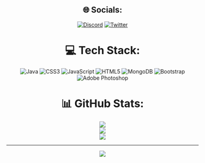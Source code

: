 <div align="center">

## 🌐 Socials:
[![Discord](https://img.shields.io/badge/Discord-%237289DA.svg?logo=discord&logoColor=white)](https://discord.gg/myclass#9779) [![Twitter](https://img.shields.io/badge/Twitter-%231DA1F2.svg?logo=Twitter&logoColor=white)](https://twitter.com/@myclxss) 

# 💻 Tech Stack:
![Java](https://img.shields.io/badge/java-%23ED8B00.svg?style=for-the-badge&logo=java&logoColor=white) ![CSS3](https://img.shields.io/badge/css3-%231572B6.svg?style=for-the-badge&logo=css3&logoColor=white) ![JavaScript](https://img.shields.io/badge/javascript-%23323330.svg?style=for-the-badge&logo=javascript&logoColor=%23F7DF1E) ![HTML5](https://img.shields.io/badge/html5-%23E34F26.svg?style=for-the-badge&logo=html5&logoColor=white) ![MongoDB](https://img.shields.io/badge/MongoDB-%234ea94b.svg?style=for-the-badge&logo=mongodb&logoColor=white) ![Bootstrap](https://img.shields.io/badge/bootstrap-%23563D7C.svg?style=for-the-badge&logo=bootstrap&logoColor=white) ![Adobe Photoshop](https://img.shields.io/badge/adobephotoshop-%2331A8FF.svg?style=for-the-badge&logo=adobephotoshop&logoColor=white)
# 📊 GitHub Stats:
![](https://github-readme-stats.vercel.app/api?username=myclxss&theme=dark&hide_border=true&include_all_commits=true&count_private=true)<br/>
![](https://github-readme-streak-stats.herokuapp.com/?user=myclxss&theme=dark&hide_border=true)<br/>
![](https://github-readme-stats.vercel.app/api/top-langs/?username=myclxss&theme=dark&hide_border=true&include_all_commits=true&count_private=true&layout=compact)

---
[![](https://visitcount.itsvg.in/api?id=myclxss&icon=2&color=12)](https://visitcount.itsvg.in)

<!-- Proudly created with GPRM ( https://gprm.itsvg.in ) -->
</div>

